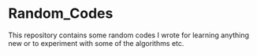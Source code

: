# Random_Codes
This repository contains some random codes I wrote for learning anything new or to experiment with some of the algorithms etc. 
